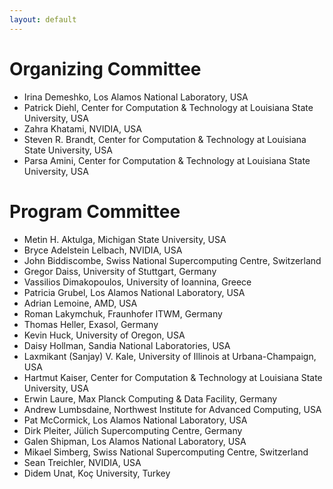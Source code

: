 ```yaml
---
layout: default
---
```


# Organizing Committee

* Irina Demeshko, Los Alamos National Laboratory, USA
* Patrick Diehl, Center for Computation & Technology at Louisiana State University, USA
* Zahra Khatami, NVIDIA, USA
* Steven R. Brandt, Center for Computation & Technology at Louisiana State University, USA
* Parsa Amini, Center for Computation & Technology at Louisiana State University, USA

# Program Committee 

* Metin H. Aktulga, Michigan State University, USA
* Bryce Adelstein Lelbach, NVIDIA, USA
* John Biddiscombe, Swiss National Supercomputing Centre, Switzerland
* Gregor Daiss, University of Stuttgart, Germany
* Vassilios Dimakopoulos, University of Ioannina, Greece
* Patricia Grubel, Los Alamos National Laboratory, USA 
* Adrian Lemoine, AMD, USA
* Roman Lakymchuk, Fraunhofer ITWM, Germany
* Thomas Heller, Exasol, Germany
* Kevin Huck, University of Oregon, USA
* Daisy Hollman, Sandia National Laboratories, USA
* Laxmikant (Sanjay) V. Kale, University of Illinois at Urbana-Champaign, USA
* Hartmut Kaiser, Center for Computation & Technology at Louisiana State University, USA
* Erwin Laure, Max Planck Computing & Data Facility, Germany
* Andrew Lumbsdaine, Northwest Institute for Advanced Computing, USA
* Pat McCormick, Los Alamos National Laboratory, USA
* Dirk Pleiter, Jülich Supercomputing Centre, Germany
* Galen Shipman, Los Alamos National Laboratory, USA
* Mikael Simberg, Swiss National Supercomputing Centre, Switzerland
* Sean Treichler, NVIDIA, USA
* Didem Unat, Koç University, Turkey
